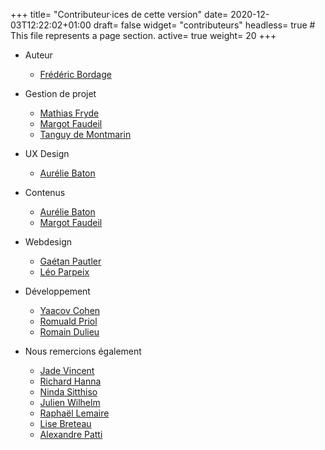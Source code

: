 +++
title= "Contributeur·ices de cette version"
date= 2020-12-03T12:22:02+01:00
draft= false
widget= "contributeurs"
headless= true  # This file represents a page section.
active= true
weight= 20
+++

- Auteur

  - [Frédéric Bordage](https://www.linkedin.com/in/fbordage/)

- Gestion de projet

  - [Mathias Fryde](https://www.linkedin.com/in/mfryde/)
  - [Margot Faudeil](https://www.linkedin.com/in/margot-faudeil-53b81886/)
  - [Tanguy de Montmarin](https://www.linkedin.com/in/tanguy-de-montmarin-35355353/)

- UX Design

  - [Aurélie Baton](https://www.linkedin.com/in/aureliebaton/)

- Contenus

  - [Aurélie Baton](https://www.linkedin.com/in/aureliebaton/)
  - [Margot Faudeil](https://www.linkedin.com/in/margot-faudeil-53b81886/)

- Webdesign

  - [Gaétan Pautler](https://www.linkedin.com/in/gaetanpautler/)
  - [Léo Parpeix](https://www.linkedin.com/in/l%C3%A9o-parpeix-464832111/)

- Développement

  - [Yaacov Cohen](https://www.linkedin.com/in/yaacovcohen/)
  - [Romuald Priol](https://www.linkedin.com/in/romuald-p/)
  - [Romain Dulieu](https://www.linkedin.com/in/romain-dulieu-53a354120/)

- Nous remercions également
  - [Jade Vincent](https://www.linkedin.com/in/jadevincent/)
  - [Richard Hanna](https://www.linkedin.com/in/%F0%9F%8C%B1-richard-hanna-76a18115/)
  - [Ninda Sitthiso](https://www.linkedin.com/in/ninda-lejeune-sitthiso-76545817/)
  - [Julien Wilhelm](https://www.linkedin.com/in/julien-wilhelm/)
  - [Raphaël Lemaire](https://www.linkedin.com/in/rapha%C3%ABl-lemaire-71b99910/)
  - [Lise Breteau](https://www.linkedin.com/in/lisebreteau/)
  - [Alexandre Patti](https://www.linkedin.com/in/alexandre-patti/)
